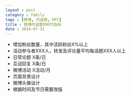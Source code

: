 ```yaml
---
layout : post
category : family
tags : [微博, 代运营, KPI]
title : 微博代运营的KPI指标
date : 2014-07-31
---
```


- 增加粉丝数量，其中活跃粉丝X%以上
- 活动参与者XXX人，转发及评论量平均每话题XXX人以上
- 日常论题 X条/日
- 互动回复 X条/日
- 微博活动 X活动/月
- 页面背景设计
- 微博头像设计
- 根据时间及节日需要改版
